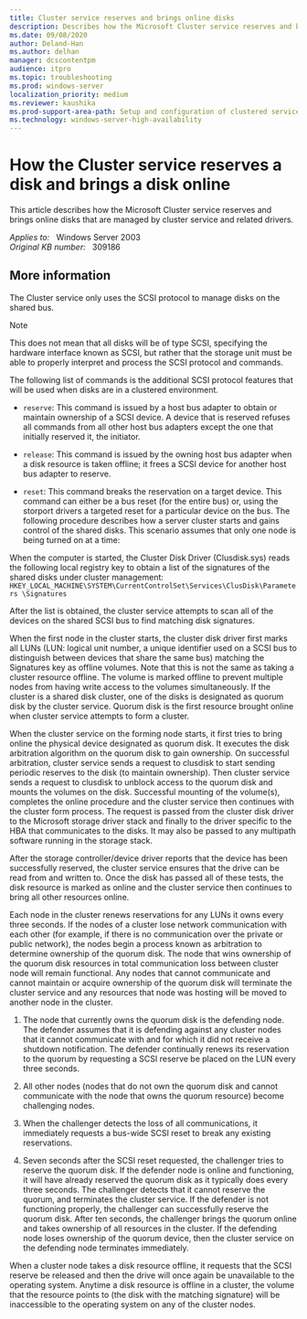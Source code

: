 ```yaml
---
title: Cluster service reserves and brings online disks
description: Describes how the Microsoft Cluster service reserves and brings online disks that are managed by cluster service and related drivers.
ms.date: 09/08/2020
author: Deland-Han
ms.author: delhan
manager: dcscontentpm
audience: itpro
ms.topic: troubleshooting
ms.prod: windows-server
localization_priority: medium
ms.reviewer: kaushika
ms.prod-support-area-path: Setup and configuration of clustered services and applications
ms.technology: windows-server-high-availability
---
```

# How the Cluster service reserves a disk and brings a disk online

This article describes how the Microsoft Cluster service reserves and brings online disks that are managed by cluster service and related drivers.

_Applies to:_ &nbsp; Windows Server 2003  
_Original KB number:_ &nbsp; 309186

## More information

The Cluster service only uses the SCSI protocol to manage disks on the shared bus.

> [!NOTE]
> This does not mean that all disks will be of type SCSI, specifying the hardware interface known as SCSI, but rather that the storage unit must be able to properly interpret and process the SCSI protocol and commands.

The following list of commands is the additional SCSI protocol features that will be used when disks are in a clustered environment.

- `reserve`: This command is issued by a host bus adapter to obtain or maintain ownership of a SCSI device. A device that is reserved refuses all commands from all other host bus adapters except the one that initially reserved it, the initiator.

- `release`: This command is issued by the owning host bus adapter when a disk resource is taken offline; it frees a SCSI device for another host bus adapter to reserve.

- `reset`: This command breaks the reservation on a target device. This command can either be a bus reset (for the entire bus) or, using the storport drivers a targeted reset for a particular device on the bus. The following procedure describes how a server cluster starts and gains control of the shared disks. This scenario assumes that only one node is being turned on at a time:

When the computer is started, the Cluster Disk Driver (Clusdisk.sys) reads the following local registry key to obtain a list of the signatures of the shared disks under cluster management: `HKEY_LOCAL_MACHINE\SYSTEM\CurrentControlSet\Services\ClusDisk\Parameters \Signatures`  

After the list is obtained, the cluster service attempts to scan all of the devices on the shared SCSI bus to find matching disk signatures.

When the first node in the cluster starts, the cluster disk driver first marks all LUNs (LUN: logical unit number, a unique identifier used on a SCSI bus to distinguish between devices that share the same bus) matching the Signatures key as offline volumes. Note that this is not the same as taking a cluster resource offline. The volume is marked offline to prevent multiple nodes from having write access to the volumes simultaneously. If the cluster is a shared disk cluster, one of the disks is designated as quorum disk by the cluster service. Quorum disk is the first resource brought online when cluster service attempts to form a cluster.

When the cluster service on the forming node starts, it first tries to bring online the physical device designated as quorum disk. It executes the disk arbitration algorithm on the quorum disk to gain ownership. On successful arbitration, cluster service sends a request to clusdisk to start sending periodic reserves to the disk (to maintain ownership). Then cluster service sends a request to clusdisk to unblock access to the quorum disk and mounts the volumes on the disk. Successful mounting of the volume(s), completes the online procedure and the cluster service then continues with the cluster form process. The request is passed from the cluster disk driver to the Microsoft storage driver stack and finally to the driver specific to the HBA that communicates to the disks. It may also be passed to any multipath software running in the storage stack.

After the storage controller/device driver reports that the device has been successfully reserved, the cluster service ensures that the drive can be read from and written to. Once the disk has passed all of these tests, the disk resource is marked as online and the cluster service then continues to bring all other resources online.

Each node in the cluster renews reservations for any LUNs it owns every three seconds. If the nodes of a cluster lose network communication with each other (for example, if there is no communication over the private or public network), the nodes begin a process known as arbitration to determine ownership of the quorum disk. The node that wins ownership of the quorum disk resources in total communication loss between cluster node will remain functional. Any nodes that cannot communicate and cannot maintain or acquire ownership of the quorum disk will terminate the cluster service and any resources that node was hosting will be moved to another node in the cluster.

1. The node that currently owns the quorum disk is the defending node. The defender assumes that it is defending against any cluster nodes that it cannot communicate with and for which it did not receive a shutdown notification. The defender continually renews its reservation to the quorum by requesting a SCSI reserve be placed on the LUN every three seconds.

2. All other nodes (nodes that do not own the quorum disk and cannot communicate with the node that owns the quorum resource) become challenging nodes.

3. When the challenger detects the loss of all communications, it immediately requests a bus-wide SCSI reset to break any existing reservations.

4. Seven seconds after the SCSI reset requested, the challenger tries to reserve the quorum disk. If the defender node is online and functioning, it will have already reserved the quorum disk as it typically does every three seconds. The challenger detects that it cannot reserve the quorum, and terminates the cluster service. If the defender is not functioning properly, the challenger can successfully reserve the quorum disk. After ten seconds, the challenger brings the quorum online and takes ownership of all resources in the cluster. If the defending node loses ownership of the quorum device, then the cluster service on the defending node terminates immediately.

When a cluster node takes a disk resource offline, it requests that the SCSI reserve be released and then the drive will once again be unavailable to the operating system. Anytime a disk resource is offline in a cluster, the volume that the resource points to (the disk with the matching signature) will be inaccessible to the operating system on any of the cluster nodes.
